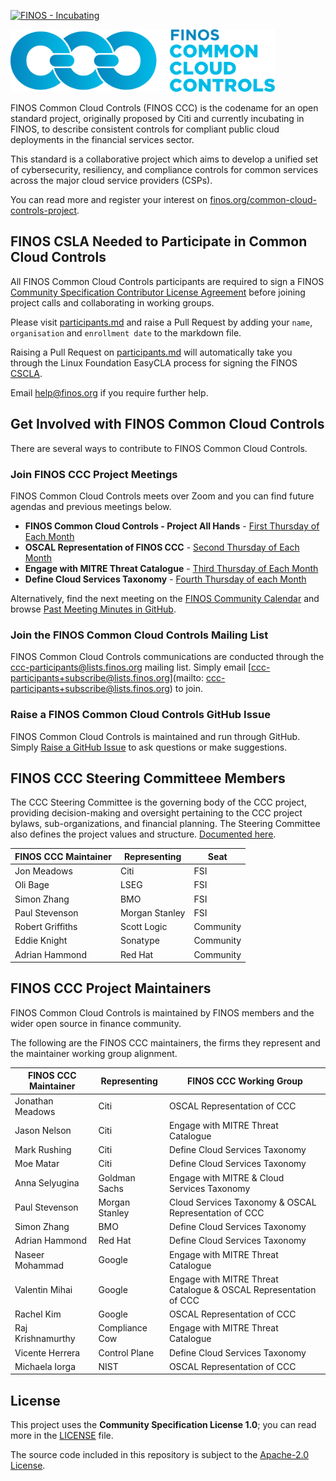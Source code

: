 [![FINOS - Incubating](https://cdn.jsdelivr.net/gh/finos/contrib-toolbox@master/images/badge-incubating.svg)](https://finosfoundation.atlassian.net/wiki/display/FINOS/Incubating)

<img height="100px" src="https://github.com/finos/branding/blob/master/project-logos/active-project-logos/FINOS%20Common%20Cloud%20Controls%20Logo/Horizontal/2023_FinosCCC_Horizontal.svg?raw=true"/>

FINOS Common Cloud Controls (FINOS CCC) is the codename for an open standard project, originally proposed by Citi and currently incubating in FINOS, to describe consistent controls for compliant public cloud deployments in the financial services sector.

This standard is a collaborative project which aims to develop a unified set of cybersecurity, resiliency, and compliance controls for common services across the major cloud service providers (CSPs).

You can read more and register your interest on [finos.org/common-cloud-controls-project](https://www.finos.org/common-cloud-controls-project).

## FINOS CSLA Needed to Participate in Common Cloud Controls

All FINOS Common Cloud Controls participants are required to sign a FINOS [Community Specification Contributor License Agreement](https://github.com/finos/standards-project-blueprint/blob/main/governance-documents/Getting%20Started.md#best-practices) before joining project calls and collaborating in working groups.

Please visit [participants.md](participants.md) and raise a Pull Request by adding your `name`, `organisation` and `enrollment date` to the markdown file.

Raising a Pull Request on [participants.md](participants.md) will automatically take you through the Linux Foundation EasyCLA process for signing the FINOS [CSCLA](https://github.com/finos/standards-project-blueprint/blob/main/governance-documents/Getting%20Started.md#best-practices).

Email help@finos.org if you require further help.

## Get Involved with FINOS Common Cloud Controls

There are several ways to contribute to FINOS Common Cloud Controls.

### Join FINOS CCC Project Meetings

FINOS Common Cloud Controls meets over Zoom and you can find future agendas and previous meetings below.

- **FINOS Common Cloud Controls - Project All Hands** - [First Thursday of Each Month](https://github.com/finos/common-cloud-controls/issues?q=is%3Aissue+is%3Aopen+label%3Ameeting+label%3A%22All+Working+Groups%22)
- **OSCAL Representation of FINOS CCC** - [Second Thursday of Each Month](https://github.com/finos/common-cloud-controls/issues?q=is%3Aissue+is%3Aopen+label%3Ameeting+label%3A%22OSCAL+Representation+of+FINOS+CCC%22)
- **Engage with MITRE Threat Catalogue** - [Third Thursday of Each Month](https://github.com/finos/common-cloud-controls/issues?q=is%3Aissue+is%3Aopen+label%3Ameeting+label%3A%22Engage+with+MITRE+Threat+Catalogue%22)
- **Define Cloud Services Taxonomy** - [Fourth Thursday of each Month](https://github.com/finos/common-cloud-controls/issues?q=is%3Aissue+is%3Aopen+label%3A%22Define+Cloud+Services+Taxonomy%22+label%3Ameeting)

Alternatively, find the next meeting on the [FINOS Community Calendar](https://finos.org/calendar) and browse [Past Meeting Minutes in GitHub](https://github.com/finos/common-cloud-controls/labels/meeting).

### Join the FINOS Common Cloud Controls Mailing List

FINOS Common Cloud Controls communications are conducted through the ccc-participants@lists.finos.org mailing list. Simply email [ccc-participants+subscribe@lists.finos.org](mailto: ccc-participants+subscribe@lists.finos.org) to join.

### Raise a FINOS Common Cloud Controls GitHub Issue

FINOS Common Cloud Controls is maintained and run through GitHub. Simply [Raise a GitHub Issue](https://github.com/finos/common-cloud-controls/issues/new/choose) to ask questions or make suggestions.

## FINOS CCC Steering Committeee Members

The CCC Steering Committee is the governing body of the CCC project, providing decision-making and oversight pertaining to the CCC project bylaws, sub-organizations, and financial planning. The Steering Committee also defines the project values and structure. [Documented here](docs/governance/steering/charter.md).

| FINOS CCC Maintainer | Representing   | Seat      |
| -------------------- | -------------- | --------- |
| Jon Meadows          | Citi           | FSI       |
| Oli Bage             | LSEG           | FSI       |
| Simon Zhang          | BMO            | FSI       |
| Paul Stevenson       | Morgan Stanley | FSI       |
| Robert Griffiths     | Scott Logic    | Community |
| Eddie Knight         | Sonatype       | Community |
| Adrian Hammond       | Red Hat        | Community |

## FINOS CCC Project Maintainers

FINOS Common Cloud Controls is maintained by FINOS members and the wider open source in finance community.

The following are the FINOS CCC maintainers, the firms they represent and the maintainer working group alignment.

| FINOS CCC Maintainer | Representing   | FINOS CCC Working Group                                          |
| -------------------- | -------------- | ---------------------------------------------------------------- |
| Jonathan Meadows     | Citi           | OSCAL Representation of CCC                                      |
| Jason Nelson         | Citi           | Engage with MITRE Threat Catalogue                               |
| Mark Rushing         | Citi           | Define Cloud Services Taxonomy                                   |
| Moe Matar            | Citi           | Define Cloud Services Taxonomy                                   |
| Anna Selyugina       | Goldman Sachs  | Engage with MITRE & Cloud Services Taxonomy                      |
| Paul Stevenson       | Morgan Stanley | Cloud Services Taxonomy & OSCAL Representation of CCC            |
| Simon Zhang          | BMO            | Define Cloud Services Taxonomy                                   |
| Adrian Hammond       | Red Hat        | Define Cloud Services Taxonomy                                   |
| Naseer Mohammad      | Google         | Engage with MITRE Threat Catalogue                               |
| Valentin Mihai       | Google         | Engage with MITRE Threat Catalogue & OSCAL Representation of CCC |
| Rachel Kim           | Google         | OSCAL Representation of CCC                                      |
| Raj Krishnamurthy    | Compliance Cow | Engage with MITRE Threat Catalogue                               |
| Vicente Herrera      | Control Plane  | Define Cloud Services Taxonomy                                   |
| Michaela Iorga       | NIST           | OSCAL Representation of CCC                                      |

## License

This project uses the **Community Specification License 1.0**; you can read more in the [LICENSE](LICENSE) file.

The source code included in this repository is subject to the [Apache-2.0 License](https://www.apache.org/licenses/LICENSE-2.0).

